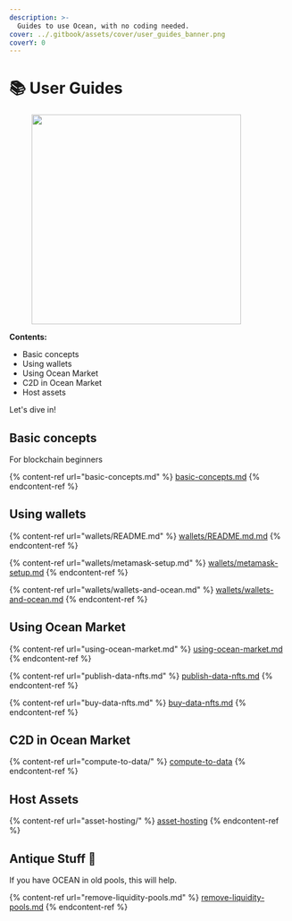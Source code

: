 ```yaml
---
description: >-
  Guides to use Ocean, with no coding needed.
cover: ../.gitbook/assets/cover/user_guides_banner.png
coverY: 0
---
```


# 📚 User Guides

<figure><img src="../.gitbook/assets/gif/follow-instructions.gif" alt="" width="375"><figcaption></figcaption></figure>

**Contents:**
- Basic concepts
- Using wallets
- Using Ocean Market
- C2D in Ocean Market
- Host assets

Let's dive in!

## Basic concepts

For blockchain beginners

{% content-ref url="basic-concepts.md" %}
[basic-concepts.md](basic-concepts.md)
{% endcontent-ref %}

## Using wallets

{% content-ref url="wallets/README.md" %}
[wallets/README.md.md](wallets/README.md)
{% endcontent-ref %}

{% content-ref url="wallets/metamask-setup.md" %}
[wallets/metamask-setup.md](wallets/metamask-setup.md)
{% endcontent-ref %}

{% content-ref url="wallets/wallets-and-ocean.md" %}
[wallets/wallets-and-ocean.md](wallets/wallets-and-ocean.md)
{% endcontent-ref %}


## Using Ocean Market

{% content-ref url="using-ocean-market.md" %}
[using-ocean-market.md](using-ocean-market.md)
{% endcontent-ref %}

{% content-ref url="publish-data-nfts.md" %}
[publish-data-nfts.md](publish-data-nfts.md)
{% endcontent-ref %}

{% content-ref url="buy-data-nfts.md" %}
[buy-data-nfts.md](buy-data-nfts.md)
{% endcontent-ref %}

## C2D in Ocean Market

{% content-ref url="compute-to-data/" %}
[compute-to-data](compute-to-data/README.md)
{% endcontent-ref %}

## Host Assets

{% content-ref url="asset-hosting/" %}
[asset-hosting](asset-hosting/README.md)
{% endcontent-ref %}

## Antique Stuff 🏺

If you have OCEAN in old pools, this will help.

{% content-ref url="remove-liquidity-pools.md" %}
[remove-liquidity-pools.md](remove-liquidity-pools.md)
{% endcontent-ref %}

